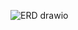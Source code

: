 ![ERD drawio](https://user-images.githubusercontent.com/81552476/161172832-e070acd8-587b-4c8c-84fa-810d3309c630.png)
